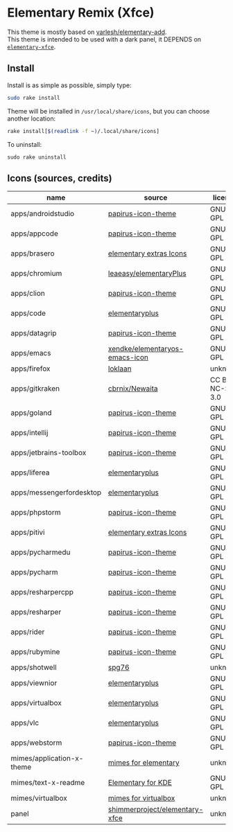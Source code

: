 # Elementary Remix (Xfce)

This theme is mostly based on
[varlesh/elementary-add][varlesh/elementary-add].<br>
This theme is intended to be used with a dark panel,
it DEPENDS on [``elementary-xfce``][shimmerproject/elementary-xfce].

## Install

Install is as simple as possible, simply type:

```sh
sudo rake install
```

Theme will be installed in ``/usr/local/share/icons``, but you can choose
another location:

```sh
rake install[$(readlink -f ~)/.local/share/icons]
```

To uninstall:

```
sudo rake uninstall
```

## Icons (sources, credits)

| name                      | source                           | license |
| ------------------------- | -------------------------------- | ------- |
| apps/androidstudio        | [papirus-icon-theme][papirus-icon-theme] | GNU GPL |
| apps/appcode              | [papirus-icon-theme][papirus-icon-theme] | GNU GPL |
| apps/brasero              | [elementary extras Icons][elementary-extras] | GNU GPL |
| apps/chromium             | [leaeasy/elementaryPlus][leaeasy/elementaryPlus] | GNU GPL |
| apps/clion                | [papirus-icon-theme][papirus-icon-theme] | GNU GPL |
| apps/code                 | [elementaryplus][elementaryplus] | GNU GPL |
| apps/datagrip             | [papirus-icon-theme][papirus-icon-theme] | GNU GPL |
| apps/emacs                | [xendke/elementaryos-emacs-icon][xendke/elementaryos-emacs-icon] | GNU GPL |
| apps/firefox              | [loklaan][loklaan]               | unknown |
| apps/gitkraken            | [cbrnix/Newaita][cbrnix/Newaita] | CC BY-NC-SA 3.0 |
| apps/goland               | [papirus-icon-theme][papirus-icon-theme] | GNU GPL |
| apps/intellij             | [papirus-icon-theme][papirus-icon-theme] | GNU GPL |
| apps/jetbrains-toolbox    | [papirus-icon-theme][papirus-icon-theme] | GNU GPL |
| apps/liferea              | [elementaryplus][elementaryplus] | GNU GPL |
| apps/messengerfordesktop  | [elementaryplus][elementaryplus] | GNU GPL |
| apps/phpstorm             | [papirus-icon-theme][papirus-icon-theme] | GNU GPL |
| apps/pitivi               | [elementary extras Icons][elementary-extras] | GNU GPL |
| apps/pycharmedu           | [papirus-icon-theme][papirus-icon-theme] | GNU GPL |
| apps/pycharm              | [papirus-icon-theme][papirus-icon-theme] | GNU GPL |
| apps/resharpercpp         | [papirus-icon-theme][papirus-icon-theme] | GNU GPL |
| apps/resharper            | [papirus-icon-theme][papirus-icon-theme] | GNU GPL |
| apps/rider                | [papirus-icon-theme][papirus-icon-theme] | GNU GPL |
| apps/rubymine             | [papirus-icon-theme][papirus-icon-theme] | GNU GPL |
| apps/shotwell             | [spg76][spg76]                   | unknown |
| apps/viewnior             | [elementaryplus][elementaryplus] | GNU GPL |
| apps/virtualbox           | [elementaryplus][elementaryplus] | GNU GPL |
| apps/vlc                  | [elementaryplus][elementaryplus] | GNU GPL |
| apps/webstorm             | [papirus-icon-theme][papirus-icon-theme] | GNU GPL |
| mimes/application-x-theme | [mimes for elementary][elementary-mimes] | unknown |
| mimes/text-x-readme       | [Elementary for KDE][elementary-kde] | GNU GPL |
| mimes/virtualbox          | [mimes for virtualbox][virtualbox-mimes] | unknown |
| panel                     | [shimmerproject/elementary-xfce][shimmerproject/elementary-xfce] | unknown |

[elementary-extras]: https://www.deviantart.com/spg76/art/elementary-extras-Icons-215459969
[elementaryplus]: https://github.com/mank319/elementaryPlus
[varlesh/elementary-add]: https://github.com/varlesh/elementary-add
[shimmerproject/elementary-xfce]: https://github.com/shimmerproject/elementary-xfce
[xendke/elementaryos-emacs-icon]: https://github.com/xendke/elementaryos-emacs-icon
[loklaan]: https://loklaan.deviantart.com/
[spg76]: https://spg76.deviantart.com/
[cbrnix/Newaita]: https://github.com/cbrnix/Newaita
[gitkraken.svg]: https://gist.github.com/boosterdev/fa6133c36b3570df96719233e007f65a
[virtualbox-mimes]: https://www.gnome-look.org/p/1012101/
[elementary-mimes]: https://www.gnome-look.org/p/1012293/
[elementary-kde]: https://github.com/DarkknightAK/elementary-kde
[leaeasy/elementaryPlus]: https://github.com/leaeasy/elementaryPlus
[//]: # (https://github.com/leaeasy/elementaryPlus/commit/4b41ffa167ef7e4c2ab10c8508371abbb1f7d81d)
[papirus-icon-theme]: https://github.com/PapirusDevelopmentTeam/papirus-icon-theme

